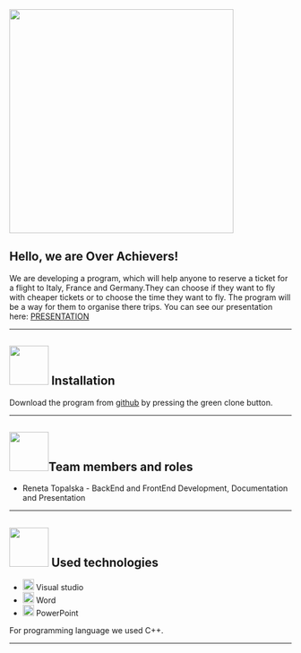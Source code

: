 <img src="https://media.discordapp.net/attachments/856937460567113728/861567264914669598/tmp_1625483996449.jpg" width="400">

## Hello, we are Over Achievers!


We are developing a program, which will help anyone to reserve a ticket for a flight to Italy, France and Germany.They can choose if they want to fly with cheaper tickets or to choose the time they want to fly. 
The program will be a way for them to organise there trips. You can see our presentation here:
[PRESENTATION]()

---
 

## <img src="https://media.discordapp.net/attachments/856937460567113728/861851415495442452/tmp_1625551760215.jpg" width="70">  Installation 

Download the program from [github](https://github.com/RBTopalska18/Over-Achievers-MusalaSoft-Project) by pressing the green clone button. 

---

## <img src="https://media.discordapp.net/attachments/856937460567113728/861851415495442452/tmp_1625551760215.jpg" width="70">Team members and roles
- Reneta Topalska  - BackEnd and FrontEnd Development, Documentation and Presentation
---

## <img src="https://media.discordapp.net/attachments/856937460567113728/861851415495442452/tmp_1625551760215.jpg" width="70"> Used technologies
- <img src="https://media.discordapp.net/attachments/815253581149896790/818134527842582578/Visual_Studio_Icon_2019.svg.png?width=541&height=541" width="20"> Visual studio
-  <img src="https://media.discordapp.net/attachments/815253581149896790/818133539903111188/Microsoft_Word_logo.png" width="20"> Word
- <img src="https://media.discordapp.net/attachments/815253581149896790/818136011359518780/kisspng-microsoft-powerpoint-computer-software-microsoft-o-5b3b3927c75c49.3318087715306079118166-rem.png" width="20"> PowerPoint


 For programming language we used C++.
 
 ---

